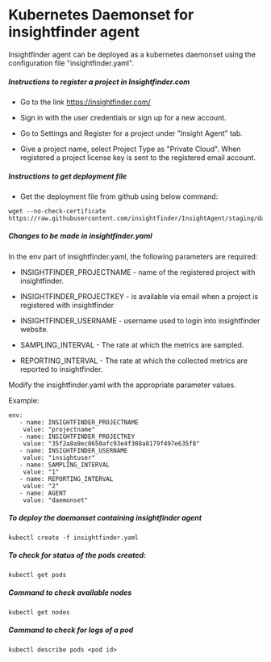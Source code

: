 # Kubernetes Daemonset for insightfinder agent
Insightfinder agent can be deployed as a kubernetes daemonset using the configuration file "insightfinder.yaml".

##### Instructions to register a project in Insightfinder.com
- Go to the link https://insightfinder.com/

- Sign in with the user credentials or sign up for a new account.

- Go to Settings and Register for a project under "Insight Agent" tab.

- Give a project name, select Project Type as "Private Cloud". When registered a project license key is sent to the registered email account.

##### Instructions to get deployment file

- Get the deployment file from github using below command:
```
wget --no-check-certificate https://raw.githubusercontent.com/insightfinder/InsightAgent/staging/daemonset/insightfinder.yaml
```

##### Changes to be made in insightfinder.yaml
In the env part of insightfinder.yaml, the following parameters are required:

- INSIGHTFINDER_PROJECTNAME - name of the registered project with insightfinder.

- INSIGHTFINDER_PROJECTKEY - is available via email when a project is registered with insightfinder

- INSIGHTFINDER_USERNAME - username used to login into insightfinder website.

- SAMPLING_INTERVAL - The rate at which the metrics are sampled.

- REPORTING_INTERVAL - The rate at which the collected metrics are reported to insightfinder.

Modify the insightfinder.yaml with the appropriate parameter values.

Example:
```
env:
   - name: INSIGHTFINDER_PROJECTNAME
    value: "projectname"
   - name: INSIGHTFINDER_PROJECTKEY
    value: "35f2a8a9ec0650afc93e4f308a8179f497e635f8"
   - name: INSIGHTFINDER_USERNAME
    value: "insightuser"
   - name: SAMPLING_INTERVAL
    value: "1"
   - name: REPORTING_INTERVAL
    value: "2"
   - name: AGENT
    value: "daemonset"
```

##### To deploy the daemonset containing insightfinder agent
```
kubectl create -f insightfinder.yaml
```

##### To check for status of the pods created:
```
kubectl get pods
```

##### Command to check available nodes
```
kubectl get nodes
```

##### Command to check for logs of a pod
```
kubectl describe pods <pod id>
```
